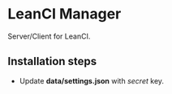 # LeanCI Manager

Server/Client for LeanCI.

## Installation steps

* Update **data/settings.json** with _secret_ key.
